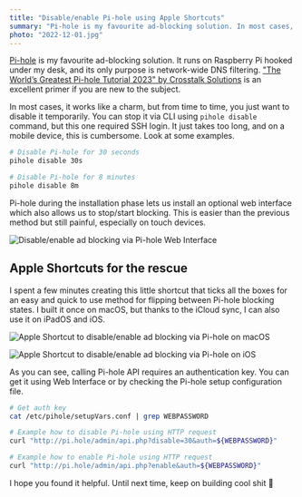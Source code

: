 ```yaml
---
title: "Disable/enable Pi-hole using Apple Shortcuts"
summary: "Pi-hole is my favourite ad-blocking solution. In most cases, it works like a charm, but from time to time, you just want to disable it temporarily."
photo: "2022-12-01.jpg"
---
```


[Pi-hole](https://pi-hole.net) is my favourite ad-blocking solution. It runs on Raspberry Pi hooked under my desk, and its only purpose is network-wide DNS filtering. ["The World’s Greatest Pi-hole Tutorial 2023" by Crosstalk Solutions](https://www.crosstalksolutions.com/the-worlds-greatest-pi-hole-and-unbound-tutorial-2023/) is an excellent primer if you are new to the subject.

In most cases, it works like a charm, but from time to time, you just want to disable it temporarily. You can stop it via CLI using `pihole disable` command, but this one required SSH login. It just takes too long, and on a mobile device, this is cumbersome. Look at some examples.

```bash
# Disable Pi-hole for 30 seconds
pihole disable 30s
```

```bash
# Disable Pi-hole for 8 minutes
pihole disable 8m
```

Pi-hole during the installation phase lets us install an optional web interface which also allows us to stop/start blocking. This is easier than the previous method but still painful, especially on touch devices.

![Disable/enable ad blocking via Pi-hole Web Interface](/photos/2022-12-01-1.png)

## Apple Shortcuts for the rescue

I spent a few minutes creating this little shortcut that ticks all the boxes for an easy and quick to use method for flipping between Pi-hole blocking states. I built it once on macOS, but thanks to the iCloud sync, I can also use it on iPadOS and iOS.

![Apple Shortcut to disable/enable ad blocking via Pi-hole on macOS](/photos/2022-12-01-2.png)

![Apple Shortcut to disable/enable ad blocking via Pi-hole on iOS](/photos/2022-12-01-3.jpg)

As you can see, calling Pi-hole API requires an authentication key. You can get it using Web Interface or by checking the Pi-hole setup configuration file.

```bash
# Get auth key
cat /etc/pihole/setupVars.conf | grep WEBPASSWORD
```

```bash
# Example how to disable Pi-hole using HTTP request
curl "http://pi.hole/admin/api.php?disable=30&auth=${WEBPASSWORD}"
```

```bash
# Example how to enable Pi-hole using HTTP request
curl "http://pi.hole/admin/api.php?enable&auth=${WEBPASSWORD}"
```

I hope you found it helpful. Until next time, keep on building cool shit 💩



